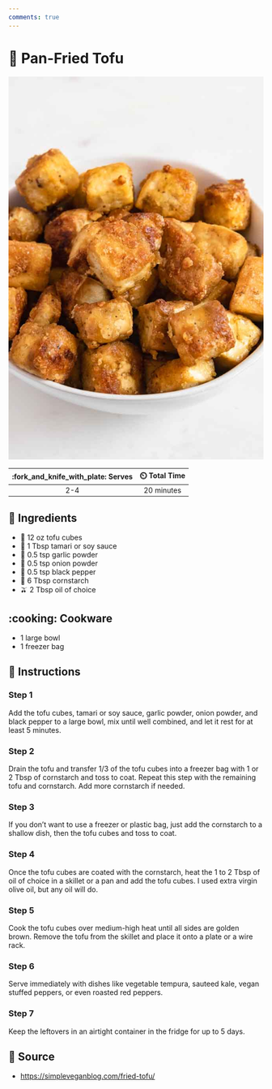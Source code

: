 ```yaml
---
comments: true
---
```

# :butter: Pan-Fried Tofu

![Pan-Fried Tofu](../assets/images/pan-fried-tofu.jpg)

| :fork_and_knife_with_plate: Serves | :timer_clock: Total Time |
|:----------------------------------:|:-----------------------: |
| 2-4 | 20 minutes |

## :salt: Ingredients

- :butter: 12 oz tofu cubes
- :takeout_box: 1 Tbsp tamari or soy sauce
- :garlic: 0.5 tsp garlic powder
- :onion: 0.5 tsp onion powder
- :salt: 0.5 tsp black pepper
- :corn: 6 Tbsp cornstarch
- :olive: 2 Tbsp oil of choice

## :cooking: Cookware

- 1 large bowl
- 1 freezer bag

## :pencil: Instructions

### Step 1

Add the tofu cubes, tamari or soy sauce, garlic powder, onion powder, and black pepper to a large bowl, mix until well
combined, and let it rest for at least 5 minutes.

### Step 2

Drain the tofu and transfer 1/3 of the tofu cubes into a freezer bag with 1 or 2 Tbsp of cornstarch and toss to coat.
Repeat this step with the remaining tofu and cornstarch. Add more cornstarch if needed.

### Step 3

If you don’t want to use a freezer or plastic bag, just add the cornstarch to a shallow dish, then the tofu cubes and
toss to coat.

### Step 4

Once the tofu cubes are coated with the cornstarch, heat the 1 to 2 Tbsp of oil of choice in a skillet or a pan and add
the tofu cubes. I used extra virgin olive oil, but any oil will do.

### Step 5

Cook the tofu cubes over medium-high heat until all sides are golden brown. Remove the tofu from the skillet and place
it onto a plate or a wire rack.

### Step 6

Serve immediately with dishes like vegetable tempura, sauteed kale, vegan stuffed peppers, or even roasted red peppers.

### Step 7

Keep the leftovers in an airtight container in the fridge for up to 5 days.

## :link: Source

- <https://simpleveganblog.com/fried-tofu/>
